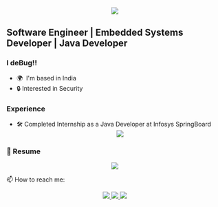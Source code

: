 <h1 align="center">
    <img src="https://readme-typing-svg.herokuapp.com/?font=Righteous&size=35&center=true&vCenter=true&width=500&height=70&duration=4000&lines=Hi+There!+👋;+I'm+Aditya+Chopra!;" />
</h1>

Software Engineer | Embedded Systems Developer | Java Developer  
-----------------------------------

### I deBug!!
* 🌍  I'm based in India  
* 🔒 Interested in Security  

### Experience
* 🛠️ Completed Internship as a Java Developer at Infosys SpringBoard  
  <div align="center">
    <a href="<link-to-certificate>" target="_blank">
      <img src="https://img.shields.io/badge/View%20Certificate-FFD700?style=for-the-badge&logo=adobeacrobatreader&logoColor=red" />
    </a>
  </div>

### 📄 Resume
<div align="center">
  <a href="https://drive.google.com/file/d/1hzhDx4-U3yFk8FyD1SnduskYdUHTeFqN/view" target="_blank">
    <img src="https://img.shields.io/badge/Download%20Resume-4CAF50?style=for-the-badge&logo=adobeacrobatreader&logoColor=white" />
  </a>
</div>

📫 How to reach me:
<div align="center"> 
  <a href="mailto:31057csiot@gmail.com">
    <img src="https://img.shields.io/badge/Gmail-333333?style=for-the-badge&logo=gmail&logoColor=red" />
  </a>
  <a href="https://www.linkedin.com/in/aditya-chopra-04572321b/" target="_blank">
    <img src="https://img.shields.io/badge/LinkedIn-0077B5?style=for-the-badge&logo=linkedin&logoColor=white" target="_blank" />
  </a>
  <a href="https://github.com/Aditya-Chopra30" target="_blank">
     <img src="https://img.shields.io/badge/Portfolio-FF5722?style=for-the-badge&logo=todoist&logoColor=white" target="_blank" />
  </a>
</div>
